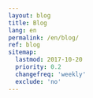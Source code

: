 ```yaml
---
layout: blog
title: Blog
lang: en
permalink: /en/blog/
ref: blog
sitemap:
  lastmod: 2017-10-20
  priority: 0.2
  changefreq: 'weekly'
  exclude: 'no'
---
```

